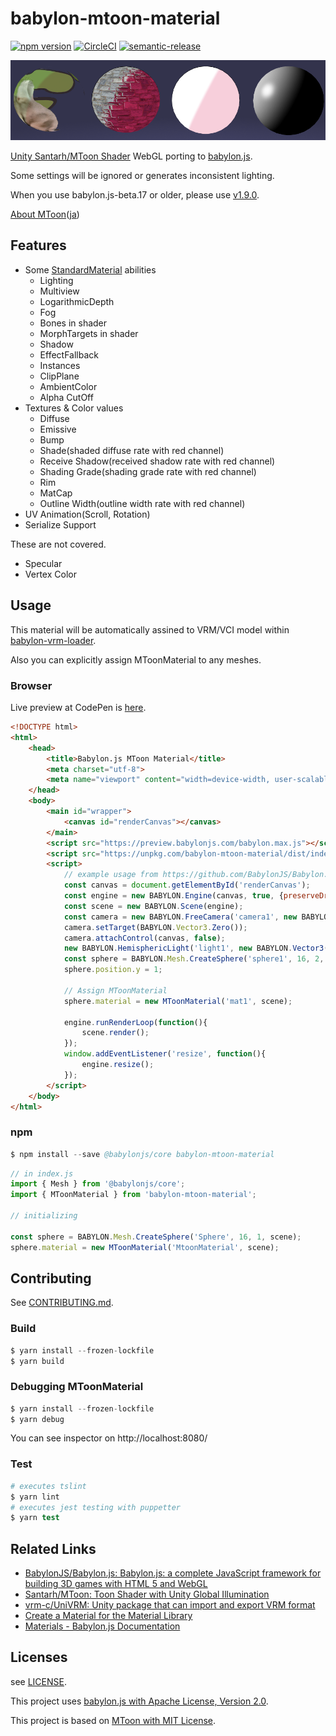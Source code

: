 # babylon-mtoon-material

[![npm version](https://badge.fury.io/js/babylon-mtoon-material.svg)](https://badge.fury.io/js/babylon-mtoon-material) [![CircleCI](https://circleci.com/gh/virtual-cast/babylon-mtoon-material.svg?style=svg)](https://circleci.com/gh/virtual-cast/babylon-mtoon-material) [![semantic-release](https://img.shields.io/badge/%20%20%F0%9F%93%A6%F0%9F%9A%80-semantic--release-e10079.svg)](https://github.com/semantic-release/semantic-release)

![](mtoon.png)

[Unity Santarh/MToon Shader](https://github.com/Santarh/MToon/) WebGL porting to [babylon.js](https://www.babylonjs.com/).

Some settings will be ignored or generates inconsistent lighting.

When you use babylon.js-beta.17 or older, please use [v1.9.0](https://github.com/virtual-cast/babylon-mtoon-material/releases/tag/v1.9.0).

[About MToon](https://vrm.dev/en/univrm/shaders/mtoon/)([ja](https://vrm.dev/univrm/shaders/mtoon/))

## Features

- Some [StandardMaterial](https://doc.babylonjs.com/api/classes/babylon.standardmaterial) abilities
    - Lighting
    - Multiview
    - LogarithmicDepth
    - Fog
    - Bones in shader
    - MorphTargets in shader
    - Shadow
    - EffectFallback
    - Instances
    - ClipPlane
    - AmbientColor
    - Alpha CutOff
- Textures & Color values
    - Diffuse
    - Emissive
    - Bump
    - Shade(shaded diffuse rate with red channel)
    - Receive Shadow(received shadow rate with red channel)
    - Shading Grade(shading grade rate with red channel)
    - Rim
    - MatCap
    - Outline Width(outline width rate with red channel)
- UV Animation(Scroll, Rotation)
- Serialize Support

These are not covered.

- Specular
- Vertex Color

## Usage

This material will be automatically assined to VRM/VCI model within [babylon-vrm-loader](https://github.com/virtual-cast/babylon-vrm-loader).

Also you can explicitly assign MToonMaterial to any meshes.

### Browser

Live preview at CodePen is [here](https://codepen.io/akai_inu/pen/EBwGxE).

```html
<!DOCTYPE html>
<html>
    <head>
        <title>Babylon.js MToon Material</title>
        <meta charset="utf-8">
        <meta name="viewport" content="width=device-width, user-scalable=no">
    </head>
    <body>
        <main id="wrapper">
            <canvas id="renderCanvas"></canvas>
        </main>
        <script src="https://preview.babylonjs.com/babylon.max.js"></script>
        <script src="https://unpkg.com/babylon-mtoon-material/dist/index.js"></script>
        <script>
            // example usage from https://github.com/BabylonJS/Babylon.js
            const canvas = document.getElementById('renderCanvas');
            const engine = new BABYLON.Engine(canvas, true, {preserveDrawingBuffer: true, stencil: true});
            const scene = new BABYLON.Scene(engine);
            const camera = new BABYLON.FreeCamera('camera1', new BABYLON.Vector3(0, 5, -10), scene);
            camera.setTarget(BABYLON.Vector3.Zero());
            camera.attachControl(canvas, false);
            new BABYLON.HemisphericLight('light1', new BABYLON.Vector3(0, 1, 0), scene);
            const sphere = BABYLON.Mesh.CreateSphere('sphere1', 16, 2, scene, false, BABYLON.Mesh.FRONTSIDE);
            sphere.position.y = 1;

            // Assign MToonMaterial
            sphere.material = new MToonMaterial('mat1', scene);

            engine.runRenderLoop(function(){
                scene.render();
            });
            window.addEventListener('resize', function(){
                engine.resize();
            });
        </script>
    </body>
</html>
```

### npm

```s
$ npm install --save @babylonjs/core babylon-mtoon-material
```

```js
// in index.js
import { Mesh } from '@babylonjs/core';
import { MToonMaterial } from 'babylon-mtoon-material';

// initializing

const sphere = BABYLON.Mesh.CreateSphere('Sphere', 16, 1, scene);
sphere.material = new MToonMaterial('MtoonMaterial', scene);
```

## Contributing

See [CONTRIBUTING.md](./CONTRIBUTING.md).

### Build

```s
$ yarn install --frozen-lockfile
$ yarn build
```

### Debugging MToonMaterial

```s
$ yarn install --frozen-lockfile
$ yarn debug
```

You can see inspector on http://localhost:8080/

### Test

```s
# executes tslint
$ yarn lint
# executes jest testing with puppetter
$ yarn test
```

## Related Links

- [BabylonJS/Babylon.js: Babylon.js: a complete JavaScript framework for building 3D games with HTML 5 and WebGL](https://github.com/BabylonJS/Babylon.js)
- [Santarh/MToon: Toon Shader with Unity Global Illumination](https://github.com/Santarh/MToon/)
- [vrm-c/UniVRM: Unity package that can import and export VRM format](https://github.com/vrm-c/UniVRM)
- [Create a Material for the Material Library](https://doc.babylonjs.com/how_to/how_to_create_a_material_for_materialslibrary)
- [Materials - Babylon.js Documentation](https://doc.babylonjs.com/babylon101/materials)

## Licenses

see [LICENSE](./LICENSE).

This project uses [babylon.js with Apache License, Version 2.0](https://github.com/BabylonJS/Babylon.js/blob/master/license.md).

This project is based on [MToon with MIT License](https://github.com/Santarh/MToon/blob/master/LICENSE).
